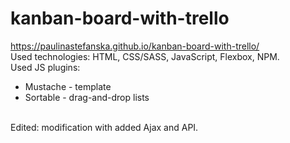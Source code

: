 # kanban-board-with-trello
https://paulinastefanska.github.io/kanban-board-with-trello/ <br>
Used technologies: HTML, CSS/SASS, JavaScript, Flexbox, NPM. <br>
Used JS plugins: <br>
- Mustache - template <br>
- Sortable - drag-and-drop lists <br><br>

Edited: modification with added Ajax and API.
